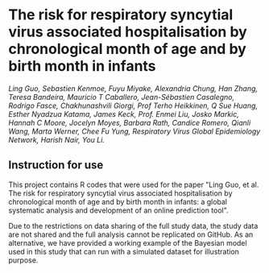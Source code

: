 # The risk for respiratory syncytial virus associated hospitalisation by chronological month of age and by birth month in infants
*Ling Guo, Sebastien Kenmoe, Fuyu Miyake, Alexandria Chung, Han Zhang, Teresa Bandeira, Mauricio T Caballero, Jean-Sébastien Casalegno, Rodrigo Fasce, Chakhunashvili Giorgi, Prof Terho Heikkinen, Q Sue Huang, Esther Nyadzua Katama, James Keck, Prof. Enmei Liu, Josko Markic,  Hannah C Moore, Jocelyn Moyes, Barbara Rath, Candice Romero,  Qianli Wang,  Marta Werner, Chee Fu Yung, Respiratory Virus Global Epidemiology Network, Harish Nair, You Li.*

## Instruction for use
This project contains R codes that were used for the paper "Ling Guo, et al. The risk for respiratory syncytial virus associated hospitalisation by chronological month of age and by birth month in infants: a global systematic analysis and development of an online prediction tool".

Due to the restrictions on data sharing of the full study data, the study data are not shared and the full analysis cannot be replicated on GitHub. As an alternative, we have provided a working example of the Bayesian model used in this study that can run with a simulated dataset for illustration purpose.
